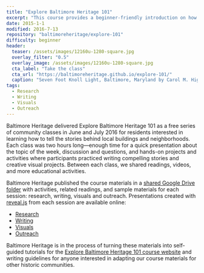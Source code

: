 ```yaml
---
title: "Explore Baltimore Heritage 101"
excerpt: "This course provides a beginner-friendly introduction on how to use archival sources to learn more about the history of Baltimore houses, buildings, and neighborhoods."
date: 2015-1-1
modified: 2016-7-13
repository: "baltimoreheritage/explore-101"
difficulty: beginner
header:
  teaser: /assets/images/12160u-1280-square.jpg
  overlay_filter: "0.5"
  overlay_image: /assets/images/12160u-1280-square.jpg
  cta_label: "Take the class"
  cta_url: "https://baltimoreheritage.github.io/explore-101/"
  caption: "Seven Foot Knoll Light, Baltimore, Maryland by Carol M. Highsmith. Courtesy [Library of Congress](https://www.loc.gov/pictures/item/2011630357/)"
tags:
  - Research
  - Writing
  - Visuals
  - Outreach
---
```


Baltimore Heritage delivered Explore Baltimore Heritage 101 as a free series of community classes in June and July 2016 for residents interested in learning how to tell the stories behind local buildings and neighborhoods. Each class was two hours long—enough time for a quick presentation about the topic of the week, discussion and questions, and hands-on projects and activities where participants practiced writing compelling stories and creative visual projects. Between each class, we shared readings, videos, and more educational activities.

Baltimore Heritage published the course materials in a [shared Google Drive folder](https://drive.google.com/drive/folders/0ByRNPnSQ-I35TF9yUC1XWi04azA?usp=sharing) with activities, related readings, and sample materials for each session: research, writing, visuals and outreach. Presentations created with [reveal.js](https://github.com/hakimel/reveal.js/) from each session are available online:

- [Research](http://elipousson.github.io/presentations/2016-06-21-explore-101-research.html#/)
- [Writing](http://elipousson.github.io/presentations/2016-06-28-explore-101-writing.html)
- [Visuals](http://elipousson.github.io/presentations/2016-07-05-explore-101-visuals.html)
- [Outreach](http://elipousson.github.io/presentations/2016-07-12-explore-101-outreach.html)

Baltimore Heritage is in the process of turning these materials into self-guided tutorials for the [Explore Baltimore Heritage 101 course website](http://baltimoreheritage.github.io/explore-101/) and writing guidelines for anyone interested in adapting our course materials for other historic communities.
